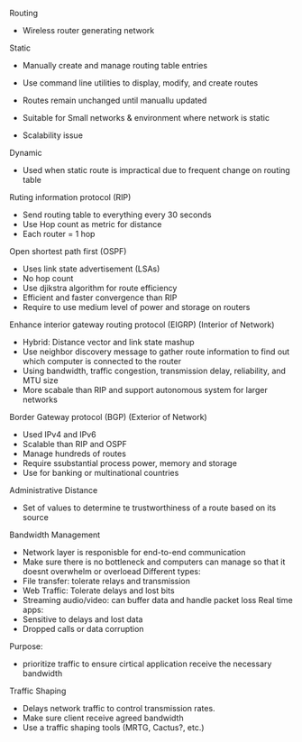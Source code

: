 Routing
- Wireless router generating network


Static
- Manually create and manage routing table entries
- Use command line utilities to display, modify, and create routes
- Routes remain unchanged until manuallu updated

- Suitable for Small networks & environment where network is static

- Scalability issue

Dynamic
- Used when static route is impractical due to frequent change on routing table

Ruting information protocol (RIP)
- Send routing table to everything every 30 seconds
- Use Hop count as metric for distance
- Each router = 1 hop

Open shortest path first (OSPF)
- Uses link state advertisement (LSAs)
- No hop count
- Use djikstra algorithm for route efficiency
- Efficient and faster convergence than RIP
- Require to use medium level of power and storage on routers

Enhance interior gateway routing protocol (EIGRP) (Interior of Network)
- Hybrid: Distance vector and link state mashup
- Use neighbor discovery message to gather route information to find out which computer is connected to the router
- Using bandwidth, traffic congestion, transmission delay, reliability, and MTU size
- More scabale than RIP and support autonomous system for larger networks

Border Gateway protocol (BGP) (Exterior of Network)
- Used IPv4 and IPv6
- Scalable than RIP and OSPF
- Manage hundreds of routes
- Require ssubstantial process power, memory and storage
- Use for banking or multinational countries

Administrative Distance
- Set of values to determine te trustworthiness of a route based on its source

Bandwidth Management
- Network layer is responisble for end-to-end communication
- Make sure there is no bottleneck and computers can manage so that it doesnt overwhelm or overloead
Different types:
- File transfer: tolerate relays and transmission
- Web Traffic: Tolerate delays and lost bits
- Streaming audio/video: can buffer data and handle packet loss
Real time apps:
- Sensitive to delays and lost data
- Dropped calls or data corruption

Purpose:
- prioritize traffic to ensure cirtical application receive the necessary bandwidth

Traffic Shaping
- Delays network traffic to control transmission rates.
- Make sure client receive agreed bandwidth
- Use a traffic shaping tools (MRTG, Cactus?, etc.)
